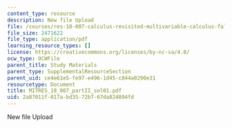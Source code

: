 ```yaml
---
content_type: resource
description: New file Upload
file: /courses/res-18-007-calculus-revisited-multivariable-calculus-fall-2011/2a87011f017abd3572b767da824894fd_MITRES_18_007_partII_sol01.pdf
file_size: 2471622
file_type: application/pdf
learning_resource_types: []
license: https://creativecommons.org/licenses/by-nc-sa/4.0/
ocw_type: OCWFile
parent_title: Study Materials
parent_type: SupplementalResourceSection
parent_uid: ce4e61e5-fe97-e496-1d45-c844a0290e31
resourcetype: Document
title: MITRES_18_007_partII_sol01.pdf
uid: 2a87011f-017a-bd35-72b7-67da824894fd
---
```

New file Upload